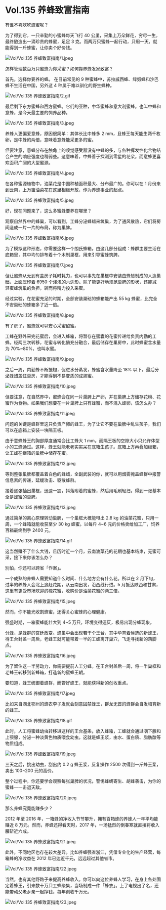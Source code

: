 # Vol.135 养蜂致富指南

有谁不喜欢吃蜂蜜呢？

为了得到它，一只辛勤的小蜜蜂每天飞行 40 公里，采集上万朵鲜花，穷尽一生，最终酿造出一滴珍贵的蜂蜜，足足 3 克。而两万只蜜蜂一起行动，只用一天，就能得到一斤蜂蜜，让你卖个好价钱。

![Vol/Vol.135 养蜂致富指南/1.jpeg](https://cdn.jsdelivr.net/gh/qiaoshouzi/static/image/Vol/Vol.135%20养蜂致富指南/1.jpeg)

怎样管理数百万只蜜蜂为你采蜜？如何靠养蜂发家致富？

首先，选择你要养的蜂。 在目前常见的 9 种蜜蜂中，苏拉威西蜂、绿努蜂和沙巴蜂不生活在中国，另外这 4 种属于难以驯化的野生蜂种。

![Vol/Vol.135 养蜂致富指南/2.gif](https://cdn.jsdelivr.net/gh/qiaoshouzi/static/image/Vol/Vol.135%20养蜂致富指南/2.gif)

最后剩下东方蜜蜂和西方蜜蜂。它们的亚种，中华蜜蜂和意大利蜜蜂，也叫中蜂和意蜂，是今天最主要的饲养品种。

![Vol/Vol.135 养蜂致富指南/3.jpeg](https://cdn.jsdelivr.net/gh/qiaoshouzi/static/image/Vol/Vol.135%20养蜂致富指南/3.jpeg)

养蜂人更偏爱意蜂，原因很简单：其体长比中蜂多 2 mm，且蜂王每天能生两千枚卵，是中蜂的两倍，意味着意蜂能采更多的蜜。

但要注意，意蜂分布在触角上的嗅觉感受器没有中蜂的多，与各种挥发性化合物结合产生的响应强度也稍弱些。这意味着，中蜂善于探测到零星的花朵，而意蜂更喜欢面积广阔的大型蜜源。

![Vol/Vol.135 养蜂致富指南/4.jpeg](https://cdn.jsdelivr.net/gh/qiaoshouzi/static/image/Vol/Vol.135%20养蜂致富指南/4.jpeg)

在各种蜜源植物中，油菜花是中国种植面积最大、分布最广的。你可以在 1 月份来到云南，上万亩油菜花在这里相继开放，作为养蜂事业的起点。

![Vol/Vol.135 养蜂致富指南/5.jpeg](https://cdn.jsdelivr.net/gh/qiaoshouzi/static/image/Vol/Vol.135%20养蜂致富指南/5.jpeg)

好，现在问题来了，这么多蜜蜂要养在哪里？

观察自然界中的蜂巢，可以看到，工蜂分泌蜂蜡来筑巢，为了通风散热，它们将房间造成一片一片的布局，称为巢脾。

![Vol/Vol.135 养蜂致富指南/6.jpeg](https://cdn.jsdelivr.net/gh/qiaoshouzi/static/image/Vol/Vol.135%20养蜂致富指南/6.jpeg)

为了模拟这种形态，你需要这样一个朗氏蜂箱，由这几部分组成：蜂群主要生活在底箱里，其中均匀排布着十个木制巢框，用来引导蜜蜂筑脾。

![Vol/Vol.135 养蜂致富指南/7.jpeg](https://cdn.jsdelivr.net/gh/qiaoshouzi/static/image/Vol/Vol.135%20养蜂致富指南/7.jpeg)

但让蜜蜂从无到有盖房子耗时耗力，也可以事先在巢框中安装由蜂蜡制成的人造巢础，上面压印着 6950 个浅浅的六边形。除了能更好地规范巢脾的形状，还能减轻蜜蜂筑巢的负担，转而将精力投入采蜜。

经过实验，在花蜜充足的时期，全部安装巢础的蜂箱能产出 55 kg 蜂蜜，比完全不安巢础的蜂箱多了近一倍。

![Vol/Vol.135 养蜂致富指南/8.jpeg](https://cdn.jsdelivr.net/gh/qiaoshouzi/static/image/Vol/Vol.135%20养蜂致富指南/8.jpeg)

有了房子，蜜蜂就可以安心采蜜酿蜜。

工蜂在野外采完花蜜后，会进入蜂箱，将暂存在蜜囊的花蜜传递给负责内勤的工蜂。经两三次转移，花蜜与转化酶充分融合，最后储存在巢房中，此时蜂蜜含水量为 70%\~80%，也叫水蜜。

![Vol/Vol.135 养蜂致富指南/9.jpeg](https://cdn.jsdelivr.net/gh/qiaoshouzi/static/image/Vol/Vol.135%20养蜂致富指南/9.jpeg)

之后一周，内勤蜂不断振翅，促进水分蒸发，蜂蜜含水量降至 18% 以下。最后分泌蜂蜡盖住巢房，才能得到不易变质的成熟蜜。

![Vol/Vol.135 养蜂致富指南/10.jpeg](https://cdn.jsdelivr.net/gh/qiaoshouzi/static/image/Vol/Vol.135%20养蜂致富指南/10.jpeg)

但要注意，在自然界中，蜜蜂会在同一片巢脾上产卵，并在巢脾上方储存花粉、花蜜作为食物。如果我们想要在一片巢脾上只有蜂蜜，而不混入蜂卵，该怎么办？

![Vol/Vol.135 养蜂致富指南/11.jpeg](https://cdn.jsdelivr.net/gh/qiaoshouzi/static/image/Vol/Vol.135%20养蜂致富指南/11.jpeg)

问题的关键是蜂群里这只负责产卵的蜂王，为了让它不要在巢脾中乱生孩子，我们可以在底箱上安装一块隔王板。

由于意蜂蜂王的胸部厚度通常会比工蜂大 1 mm，而隔王板的空隙大小只允许体型小的工蜂通过。这样，蜂王就能老老实实呆在底箱生孩子。底箱上方再叠加继箱，让工蜂在继箱的巢脾中储存花蜜。

![Vol/Vol.135 养蜂致富指南/12.jpeg](https://cdn.jsdelivr.net/gh/qiaoshouzi/static/image/Vol/Vol.135%20养蜂致富指南/12.jpeg)

等到整张巢脾都覆盖着白色的蜂蜡，全副武装的你，就可以用烟雾掩盖蜂群中报警信息素的传递，延缓攻击、驱散蜂群。

接着逐张抽出巢框，迅速一震，抖落附着的蜜蜂，然后用毛刷轻扫，得到一张基本全是蜂蜜的巢脾。

![Vol/Vol.135 养蜂致富指南/13.jpeg](https://cdn.jsdelivr.net/gh/qiaoshouzi/static/image/Vol/Vol.135%20养蜂致富指南/13.jpeg)

通过简单的离心原理转动巢脾，一个巢框大概能甩出 2.8 kg 的油菜花蜜，只用一周，一个蜂箱就能收获至少 30 kg 蜂蜜。以每斤 4\~6 元的价格卖给加工厂，饲养百箱最终到手 2400 元。

![Vol/Vol.135 养蜂致富指南/14.gif](https://cdn.jsdelivr.net/gh/qiaoshouzi/static/image/Vol/Vol.135%20养蜂致富指南/14.gif)

这当然赚不了什么大钱，且历时近一个月，云南油菜花的花期也基本结束，无蜜可采，接下来你该怎么办？

别怕，你还可以跨省「作案」。

一个成熟的养蜂人需要知道什么时间、什么地方会有什么花。所以在 2 月下旬，过半的养蜂人会北上追赶花期，从云南出发，沿西线行进。5 月抵达陕西和甘肃，这里有更受市场欢迎的槐花蜜，收购价是油菜花蜜的两三倍。

![Vol/Vol.135 养蜂致富指南/15.jpeg](https://cdn.jsdelivr.net/gh/qiaoshouzi/static/image/Vol/Vol.135%20养蜂致富指南/15.jpeg)

然而，你不能光收割蜂蜜，还得关心蜜蜂的心理健康。

强盛时期，一箱蜜蜂能壮大到 4\~5 万只，环境变得逼仄，极易出现分蜂现象。

分蜂，是蜂群的宫廷政变。蜂巢中会出现若干个王台，其中孕育着候选的新蜂王，待王台封盖一周后，老蜂王就可能带着一半的工蜂离开巢穴，飞走寻找新的落脚点。

![Vol/Vol.135 养蜂致富指南/16.jpeg](https://cdn.jsdelivr.net/gh/qiaoshouzi/static/image/Vol/Vol.135%20养蜂致富指南/16.jpeg)

为了留住这一半劳动力，你需要提前人工分蜂。在王台封盖后一周，将一半巢框和老蜂王转移到新蜂箱，打造新的蜜蜂王朝。

要知道，蜂王统御着蜂群，而管好蜂王，就能获得新的创收重点。

![Vol/Vol.135 养蜂致富指南/17.jpeg](https://cdn.jsdelivr.net/gh/qiaoshouzi/static/image/Vol/Vol.135%20养蜂致富指南/17.jpeg)

比如来自湖北鄂州的蜂农李子发就会刻意囚禁蜂王，群龙无首的蜂群会自发培育新的蜂王。

![Vol/Vol.135 养蜂致富指南/18.gif](https://cdn.jsdelivr.net/gh/qiaoshouzi/static/image/Vol/Vol.135%20养蜂致富指南/18.gif)

此时，人工将蜜蜂幼虫转移进这样的王台基条，放入蜂箱，工蜂就会通过咽下腺和上颚腺，分泌一种淡黄色物质喂食幼虫。这就是蜂王浆，由水、蛋白质、脂肪酸等物质组成。

![Vol/Vol.135 养蜂致富指南/19.jpeg](https://cdn.jsdelivr.net/gh/qiaoshouzi/static/image/Vol/Vol.135%20养蜂致富指南/19.jpeg)

三天之后，挑出幼虫，刮出约 0.2 g 蜂王浆，反复操作 2500 次得到一斤蜂王浆，卖出 100\~200 元的高价。

整个过程中，你还要学会观察每张巢脾的状况，警惕蜂螨寄生、胡蜂袭击，为你的蜜蜂一一击退天敌。

![Vol/Vol.135 养蜂致富指南/20.jpeg](https://cdn.jsdelivr.net/gh/qiaoshouzi/static/image/Vol/Vol.135%20养蜂致富指南/20.jpeg)

那么养蜂究竟能赚多少？

2012 年至 2016 年，一箱蜂的净收入节节攀升，拥有百箱蜂的养蜂人一年平均能赚近 8 万元。然而，养蜂还得看天时，2017 年，一场猛烈的倒春寒就直接将收入腰斩近六成。

![Vol/Vol.135 养蜂致富指南/21.jpeg](https://cdn.jsdelivr.net/gh/qiaoshouzi/static/image/Vol/Vol.135%20养蜂致富指南/21.jpeg)

此外，不同地区也存在较大差异。比如养蜂强省浙江，凭借专业化的生产经营，每箱蜂的净收益在 2012 年已达近千元，远远超过其他省市。

![Vol/Vol.135 养蜂致富指南/22.jpeg](https://cdn.jsdelivr.net/gh/qiaoshouzi/static/image/Vol/Vol.135%20养蜂致富指南/22.jpeg)

当然，也有其他野路子来提高养蜂收入。你可以向这位养蜂人学习，在身上各处固定着蜂王，引来数十万只工蜂聚集，当场制成一件「蜂衣」。上了电视出了名，还能带动父老乡亲一起挣钱，每年创收千万元。

![Vol/Vol.135 养蜂致富指南/23.jpeg](https://cdn.jsdelivr.net/gh/qiaoshouzi/static/image/Vol/Vol.135%20养蜂致富指南/23.jpeg)
